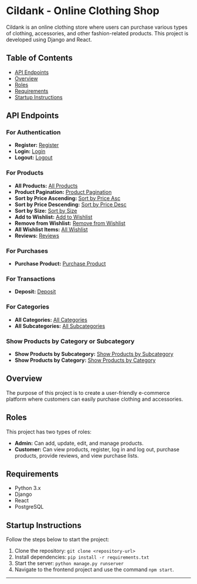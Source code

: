 # Cildank - Online Clothing Shop

Cildank is an online clothing store where users can purchase various types of clothing, accessories, and other fashion-related products. This project is developed using Django and React.

## Table of Contents
- [API Endpoints](#api-endpoints)
- [Overview](#overview)
- [Roles](#roles)
- [Requirements](#requirements)
- [Startup Instructions](#startup-instructions)

## API Endpoints

### For Authentication
- **Register:** [Register](https://cildank-shop-deploy-versel.vercel.app/auth/register/)
- **Login:** [Login](https://cildank-shop-deploy-versel.vercel.app/auth/login/)
- **Logout:** [Logout](https://cildank-shop-deploy-versel.vercel.app/auth/logout/)

### For Products
- **All Products:** [All Products](https://cildank-shop-deploy-versel.vercel.app/products/product/)
- **Product Pagination:** [Product Pagination](https://cildank-shop-deploy-versel.vercel.app/products/product/?page=2)
- **Sort by Price Ascending:** [Sort by Price Asc](https://cildank-shop-deploy-versel.vercel.app/products/product/sorted_by_price/?order=asc)
- **Sort by Price Descending:** [Sort by Price Desc](https://cildank-shop-deploy-versel.vercel.app/products/product/sorted_by_price/?order=desc)
- **Sort by Size:** [Sort by Size](https://cildank-shop-deploy-versel.vercel.app/products/product/sorted_by_size/M/)
- **Add to Wishlist:** [Add to Wishlist](https://cildank-shop-deploy-versel.vercel.app/products/wishlist/add_product/1/)
- **Remove from Wishlist:** [Remove from Wishlist](https://cildank-shop-deploy-versel.vercel.app/products/wishlist/remove_product/1/)
- **All Wishlist Items:** [All Wishlist](https://cildank-shop-deploy-versel.vercel.app/products/wishlist/)
- **Reviews:** [Reviews](https://cildank-shop-deploy-versel.vercel.app/products/review/)

### For Purchases
- **Purchase Product:** [Purchase Product](https://cildank-shop-deploy-versel.vercel.app/purchases/list/1)

### For Transactions
- **Deposit:** [Deposit](https://cildank-shop-deploy-versel.vercel.app/transactions/deposit/)

### For Categories
- **All Categories:** [All Categories](https://cildank-shop-deploy-versel.vercel.app/categories/category_list/)
- **All Subcategories:** [All Subcategories](https://cildank-shop-deploy-versel.vercel.app/categories/subcategory_list/)

### Show Products by Category or Subcategory
- **Show Products by Subcategory:** [Show Products by Subcategory](https://cildank-shop-deploy-versel.vercel.app/category_products/?sub_category_id=3)
- **Show Products by Category:** [Show Products by Category](https://cildank-shop-deploy-versel.vercel.app/category_products/?category_id=3)

## Overview
The purpose of this project is to create a user-friendly e-commerce platform where customers can easily purchase clothing and accessories.

## Roles
This project has two types of roles:
- **Admin:** Can add, update, edit, and manage products.
- **Customer:** Can view products, register, log in and log out, purchase products, provide reviews, and view purchase lists.

## Requirements
- Python 3.x
- Django
- React
- PostgreSQL

## Startup Instructions
Follow the steps below to start the project:
1. Clone the repository: `git clone <repository-url>`
2. Install dependencies: `pip install -r requirements.txt`
3. Start the server: `python manage.py runserver`
4. Navigate to the frontend project and use the command `npm start`.

---

